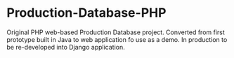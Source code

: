 # Production-Database-PHP
Original PHP web-based Production Database project. Converted from first prototype built in Java to web application fo use as a demo. In production to be re-developed into Django application.
